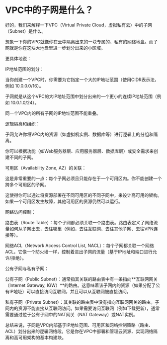 # VPC中的子网是什么？

好的，我们来解释一下VPC（Virtual Private Cloud，虚拟私有云）中的子网（Subnet）是什么。

想象一下你的VPC就像你在云中隔离出来的一块专属的、私有的网络地盘。而子网就是你在这块大地盘里进一步划分出来的小区域。

更具体地说：

IP地址范围的划分：

当你创建一个VPC时，你需要为它指定一个大的IP地址范围（使用CIDR表示法，例如 10.0.0.0/16）。

子网就是从这个VPC的大IP地址范围中划分出来的一个更小的连续IP地址范围（例如 10.0.1.0/24）。

同一个VPC内的所有子网的IP地址范围不能重叠。

逻辑隔离和组织：

子网允许你将VPC内的资源（如虚拟机实例、数据库等）进行逻辑上的分组和隔离。

你可以根据功能（如Web服务器层、应用服务器层、数据库层）或安全需求来创建不同的子网。

可用区（Availability Zone, AZ）的关联：

这是非常重要的一点：每个子网必须且只能存在于一个可用区内。你不能创建一个跨多个可用区的子网。

这使得你可以通过将资源部署在不同可用区的不同子网中，来设计高可用的架构。如果一个可用区发生故障，其他可用区的资源仍然可以运行。

网络访问控制：

路由表（Route Table）：每个子网都必须关联一个路由表。路由表定义了网络流量如何从子网出去，去往哪里（例如，去往互联网、去往其他子网、去往VPN连接等）。

网络ACL（Network Access Control List, NACL）：每个子网都关联一个网络ACL，它像一个防火墙一样，控制着进出子网的流量（基于IP地址和端口进行允许/拒绝）。

公有子网与私有子网：

公有子网（Public Subnet）：通常指其关联的路由表中有一条指向**互联网网关（Internet Gateway, IGW）**的路由。这意味着该子网内的资源（如果分配了公有IP地址）可以直接访问互联网，并且可以从互联网被直接访问。

私有子网（Private Subnet）：其关联的路由表中没有指向互联网网关的路由。子网内的资源不能直接从互联网访问。如果需要访问互联网（例如下载更新），通常需要通过位于公有子网中的NAT网关（NAT Gateway）或NAT实例。

总结来说，子网是VPC内部基于IP地址范围、可用区和网络控制策略（路由、ACL）划分出来的逻辑网络段。它是你在VPC中部署和管理云资源、实现网络隔离和高可用架构的基本构建块。